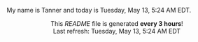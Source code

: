My name is Tanner and today is Tuesday, May 13, 5:24 AM EDT.

<p align="center">This <i>README</i> file is generated <b>every 3 hours</b>!</br>Last refresh: Tuesday, May 13, 5:24 AM EDT<br /></p>
